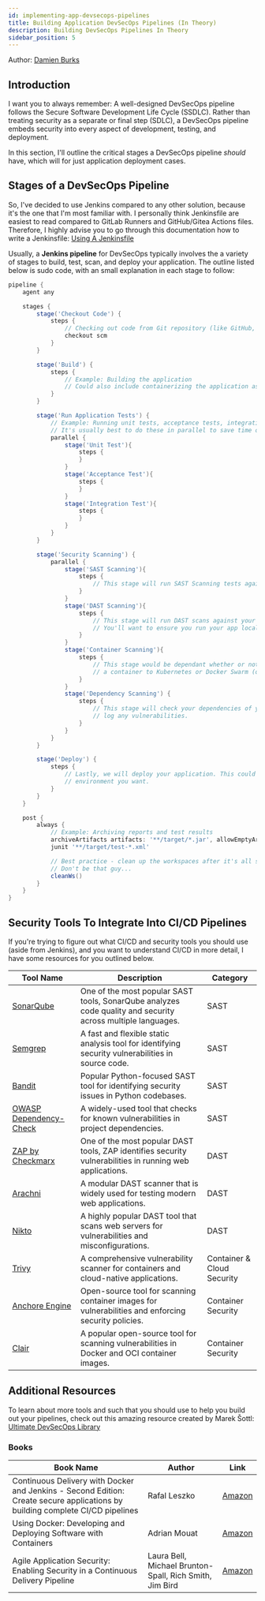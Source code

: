 ```yaml
---
id: implementing-app-devsecops-pipelines
title: Building Application DevSecOps Pipelines (In Theory)
description: Building DevSecOps Pipelines In Theory
sidebar_position: 5
---
```


Author: [Damien Burks]

## Introduction

I want you to always remember: A well-designed DevSecOps pipeline follows the Secure Software Development Life Cycle (SSDLC). Rather than treating security as a separate or final step (SDLC), a DevSecOps pipeline embeds security into every aspect of development, testing, and deployment.

In this section, I'll outline the critical stages a DevSecOps pipeline _should_ have, which will for just application deployment cases.

## Stages of a DevSecOps Pipeline

So, I've decided to use Jenkins compared to any other solution, because it's the one that I'm most familiar with. I personally think Jenkinsfile are easiest to read compared to GitLab Runners and GitHub/Gitea Actions files. Therefore, I highly advise you to go through this documentation how to write a Jenkinsfile: [Using A Jenkinsfile](https://www.jenkins.io/doc/book/pipeline/jenkinsfile/)

Usually, a **Jenkins pipeline** for DevSecOps typically involves the a variety of stages to build, test, scan, and deploy your application. The outline listed below is sudo code, with an small explanation in each stage to follow:

```groovy
pipeline {
    agent any

    stages {
        stage('Checkout Code') {
            steps {
                // Checking out code from Git repository (like GitHub, Gitea, GitLab, etc.)
                checkout scm
            }
        }

        stage('Build') {
            steps {
                // Example: Building the application
                // Could also include containerizing the application as well
            }
        }

        stage('Run Application Tests') {
            // Example: Running unit tests, acceptance tests, integration tests
            // It's usually best to do these in parallel to save time on builds :)
            parallel {
                stage('Unit Test'){
                    steps {
                    }
                }
                stage('Acceptance Test'){
                    steps {
                    }
                }
                stage('Integration Test'){
                    steps {
                    }
                }
            }
        }

        stage('Security Scanning') {
            parallel {
                stage('SAST Scanning'){
                    steps {
                        // This stage will run SAST Scanning tests against your code base.
                    }
                }
                stage('DAST Scanning'){
                    steps {
                        // This stage will run DAST scans against your running application.
                        // You'll want to ensure you run your app locally and run the solution against it.
                    }
                }
                stage('Container Scanning'){
                    steps {
                        // This stage would be dependant whether or not you're deploying
                        // a container to Kubernetes or Docker Swarm (or just plain old Docker).
                    }
                }
                stage('Dependency Scanning') {
                    steps {
                        // This stage will check your dependencies of you applicatino and
                        // log any vulnerabilities.
                    }
                }
            }
        }

        stage('Deploy') {
            steps {
                // Lastly, we will deploy your application. This could to any
                // environment you want.
            }
        }
    }

    post {
        always {
            // Example: Archiving reports and test results
            archiveArtifacts artifacts: '**/target/*.jar', allowEmptyArchive: true
            junit '**/target/test-*.xml'

            // Best practice - clean up the workspaces after it's all said an done.
            // Don't be that guy...
            cleanWs()
        }
    }
}
```

## Security Tools To Integrate Into CI/CD Pipelines

If you're trying to figure out what CI/CD and security tools you should use (aside from Jenkins), and you want to understand CI/CD in more detail, I have some resources for you outlined below.

| **Tool Name**                                                             | **Description**                                                                                             | **Category**               |
| ------------------------------------------------------------------------- | ----------------------------------------------------------------------------------------------------------- | -------------------------- |
| [SonarQube](https://www.sonarqube.org/)                                   | One of the most popular SAST tools, SonarQube analyzes code quality and security across multiple languages. | SAST                       |
| [Semgrep](https://semgrep.dev/)                                           | A fast and flexible static analysis tool for identifying security vulnerabilities in source code.           | SAST                       |
| [Bandit](https://bandit.readthedocs.io/en/latest/)                        | Popular Python-focused SAST tool for identifying security issues in Python codebases.                       | SAST                       |
| [OWASP Dependency-Check](https://owasp.org/www-project-dependency-check/) | A widely-used tool that checks for known vulnerabilities in project dependencies.                           | SAST                       |
| [ZAP by Checkmarx](https://owasp.org/www-project-zap/)                    | One of the most popular DAST tools, ZAP identifies security vulnerabilities in running web applications.    | DAST                       |
| [Arachni](https://www.arachni-scanner.com/)                               | A modular DAST scanner that is widely used for testing modern web applications.                             | DAST                       |
| [Nikto](https://github.com/sullo/nikto)                                   | A highly popular DAST tool that scans web servers for vulnerabilities and misconfigurations.                | DAST                       |
| [Trivy](https://github.com/aquasecurity/trivy)                            | A comprehensive vulnerability scanner for containers and cloud-native applications.                         | Container & Cloud Security |
| [Anchore Engine](https://github.com/anchore/anchore-engine)               | Open-source tool for scanning container images for vulnerabilities and enforcing security policies.         | Container Security         |
| [Clair](https://github.com/quay/clair)                                    | A popular open-source tool for scanning vulnerabilities in Docker and OCI container images.                 | Container Security         |

## Additional Resources

To learn about more tools and such that you should use to help you build out your pipelines, check out this amazing resource created by Marek Šottl: [Ultimate DevSecOps Library](https://github.com/sottlmarek/DevSecOps?tab=readme-ov-file#ultimate-devsecops-library)

### Books

| **Book Name**                                                                                                                 | **Author**                                              | **Link**                          |
| ----------------------------------------------------------------------------------------------------------------------------- | ------------------------------------------------------- | --------------------------------- |
| Continuous Delivery with Docker and Jenkins - Second Edition: Create secure applications by building complete CI/CD pipelines | Rafal Leszko                                            | [Amazon](https://amzn.to/3Oaw7M0) |
| Using Docker: Developing and Deploying Software with Containers                                                               | Adrian Mouat                                            | [Amazon](https://amzn.to/3UVl2SS) |
| Agile Application Security: Enabling Security in a Continuous Delivery Pipeline                                               | Laura Bell, Michael Brunton-Spall, Rich Smith, Jim Bird | [Amazon](https://amzn.to/3AKNwrx) |

<!-- Links -->

[Damien Burks]: https://www.youtube.com/@damienjburks

